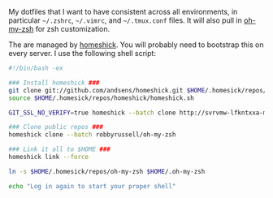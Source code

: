 My dotfiles that I want to have consistent across all environments, in particular
`~/.zshrc`, `~/.vimrc`, and `~/.tmux.conf` files. It will also pull in
[oh-my-zsh](https://github.com/robbyrussell/oh-my-zsh) for zsh customization.

The are managed by [homeshick](https://github.com/andsens/homeshick). You 
will probably need to bootstrap this on every server. I use the following shell
script:

```bash
#!/bin/bash -ex

### Install homeshick ###
git clone git://github.com/andsens/homeshick.git $HOME/.homesick/repos/homeshick
source $HOME/.homesick/repos/homeshick/homeshick.sh

GIT_SSL_NO_VERIFY=true homeshick --batch clone http://svrvmw-lfkntxxa-monit.ipnms.net/chalverson/dotfiles.git

### Clone public repos ###
homeshick clone --batch robbyrussell/oh-my-zsh

### Link it all to $HOME ###
homeshick link --force

ln -s $HOME/.homesick/repos/oh-my-zsh $HOME/.oh-my-zsh

echo "Log in again to start your proper shell"
```

